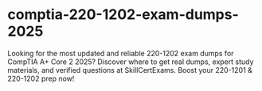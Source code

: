 # comptia-220-1202-exam-dumps-2025
Looking for the most updated and reliable 220-1202 exam dumps for CompTIA A+ Core 2 2025? Discover where to get real dumps, expert study materials, and verified questions at SkillCertExams. Boost your 220-1201 &amp; 220-1202 prep now!

